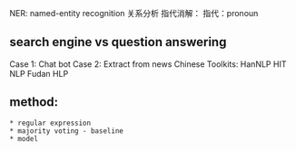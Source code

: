 NER: named-entity recognition
关系分析
指代消解：
    指代：pronoun

## search engine vs question answering

Case 1: Chat bot
Case 2: Extract from news
Chinese Toolkits:
    HanNLP
    HIT NLP
    Fudan HLP

## method:
    * regular expression
    * majority voting - baseline
    * model
